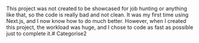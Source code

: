 This project was not created to be showcased for job hunting or anything like that, so the code is really bad and not clean. It was my first time using Next.js, and I now know how to do much better. However, when I created this project, the workload was huge, and I chose to code as fast as possible just to complete it.#   C a t e g o r i s e 2  
 